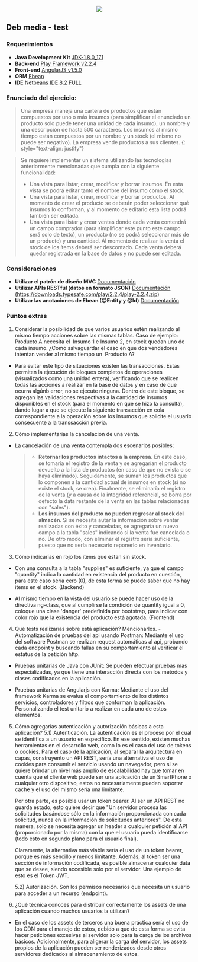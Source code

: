 <p align="center"><img src="https://debmedia.com/wp-content/themes/debmedia-child/dist/images/debmedia/logo.svg"></p>

## Deb media - test

### Requerimientos
- **Java Development Kit** [JDK-1.8.0_171](http://www.oracle.com/technetwork/java/javase/downloads/jdk8-downloads-2133151.html)
- **Back-end** [Play Framework v2.2.4](https://downloads.typesafe.com/play/2.2.4/play-2.2.4.zip)
- **Front-end** [AngularJS v1.5.0](https://code.angularjs.org/1.5.0)
- **ORM** [Ebean](https://www.playframework.com/documentation/2.2.4/JavaEbean)
- **IDE** [Netbeans IDE 8.2 FULL](https://netbeans.org/downloads/)

### Enunciado del ejercicio:
>Una empresa maneja una cartera de productos que están compuestos por uno o más insumos
(para simplificar el enunciado un producto solo puede tener una unidad de cada insumo), un
nombre y una descripción de hasta 500 caracteres. Los insumos al mismo tiempo están
compuestos por un nombre y un stock (el mismo no puede ser negativo). La empresa vende
productos a sus clientes.
{: style="text-align: justify"}

>Se requiere implementar un sistema utilizando las tecnologías anteriormente mencionadas que
cumpla con la siguiente funcionalidad:
> - Una vista para listar, crear, modificar y borrar insumos. En esta vista se podrá editar tanto
el nombre del insumo como el stock.
> - Una vista para listar, crear, modificar y borrar productos. Al momento de crear el producto
se deberán poder seleccionar qué insumos lo conforman, y al momento de editarlo esta
lista podrá también ser editada.
> - Una vista para listar y crear ventas donde cada venta contendrá un campo comprador
(para simplificar este punto este campo será solo de texto), un producto (no se podrá
seleccionar más de un producto) y una cantidad. Al momento de realizar la venta el stock
de los ítems deberá ser descontado. Cada venta deberá quedar registrada en la base de
datos y no puede ser editada.

### Consideraciones
- **Utilizar el patrón de diseño MVC** [Documentación](https://www.playframework.com/documentation/1.0/main#mvc)
- **Utilizar APIs RESTful (datos en formato JSON)** [Documentación](https://www.playframework.com/documentation/2.2.x/JavaJsonRequests) (https://downloads.typesafe.com/play/2.2.4/play-2.2.4.zip)
- **Utilizar las anotaciones de Ebean (@Entity y @Id)** [Documentación](https://www.playframework.com/documentation/2.2.x/JavaEbean#Usingthe-play.db.ebean.Model-superclass)

### Puntos extras
1) Considerar la posibilidad de que varios usuarios estén realizando al mismo tiempo
acciones sobre las mismas tablas. Caso de ejemplo: ​ Producto A necesita el ​ Insumo 1 e
Insumo 2, en stock quedan uno de cada insumo. ¿Como salvaguardar el caso en que dos
vendedores intentan vender al mismo tiempo un ​ Producto A?
- Para evitar este tipo de situaciones existen las transacciones. Estas permiten la ejecución de bloques completos de operaciones (visualizados como una unidad entera), verificando que se realicen todas las acciones a realizar en la base de datos y en caso de que ocurra algúnb error, no se ejecute ninguna. Dentro de este bloque, se agregan las validaciones respectivas a la cantidad de insumos disponibles en el stock (para el momento en que se hizo la consulta), dando lugar a que se ejecute la siguiente transacción en cola correspondiente a la operación sobre los insumos que solicite el usuario consecuente a la transsacción previa.

2) Cómo implementarías la cancelación de una venta.
- La cancelación de una venta contempla dos escenarios posibles:
    > - **Retornar los productos intactos a la empresa**. En este caso, se tomaría el registro de la venta y se agregarían el producto devuelto a la lista de productos (en caso de que no exista o se haya eliminado). Seguidamente, se suman los productos que lo componen a la cantidad actual de insumos en stock (si no existe el stock, se crea). Finalmente, se eliminaría el registro de la venta (y a causa de la integridad referencial, se borra por defecto la data restante de la venta en las tablas relacionadas con "sales").
    > - **Los insumos del producto no pueden regresar al stock del almacén**. Si se necesita autar la información sobre ventar realizadas con éxito y canceladas, se agregaría un nuevo campo a la tabla "sales" indicando si la venta fue cancelada o no. De otro modo, con eliminar el registro sería suficiente, puesto que no sería necesario reponerlo en inventario.

3) Cómo indicarías en rojo los items que estan sin stock.
  - Con una consulta a la tabla "supplies" es suficiente, ya que el campo "quantity" indica la cantidad en existencia del producto en cuestión, para este caso sería cero (0), de esta forma se puede saber que no hay items en el stock. (Backend)

  - Al mismo tiempo en la vista del usuario se puede hacer uso de la directiva ng-class, que al cumplirse la condición de quantity igual a 0, coloque una clase 'danger' predefinida por bootstrap, para indicar con color rojo que la existencia del producto está agotada. (Frontend)

4) Qué tests realizarías sobre está aplicación? Mencionarlos.
-Automatización de pruebas del api usando Postman: Mediante el uso del software Postman se realizan request automáticas al api, probando cada endpoint y buscando fallas en su comportamiento al verificar el estatus de la petición http.
- Pruebas unitarias de Java con JUnit: Se pueden efectuar pruebas mas especializadas, ya que tiene una interacción directa con los metodos y clases codificados en la aplicación.

- Pruebas unitarias de Angularjs con Karma: Mediante el uso del framework Karma se evalua el comportamiento de los distintos servicios, controladores y filtros que conforman la aplicación. Personalizando el test unitario a realizar en cada uno de estos elementos.  

5) Cómo agregarías autenticación y autorización básicas a esta aplicación?
    5.1) Autenticación. La autenticación es el proceso por el cual se identifica a un usuario en específico. En ese sentido, existen muchas herramientas en el desarrollo web, como lo es el caso del uso de tokens o cookies.
    Para el caso de la aplicación, al separar la arquitectura en capas, construyento un API REST, sería una alternativa el uso de cookies para consumir el servicio usando un navegador, pero si se quiere brindar un nivel más amplio de escalabilidad hay que tomar en cuenta que el cliente web puede ser una aplicación de un SmartPhone o cualquier otro dispositivo, estos no necesariamente pueden soportar cache y el uso del mismo sería una limitante.

    Por otra parte, es posible usar un token bearer. Al ser un API REST no guarda estado, esto quiere decir que "Un servidor procesa las solicitudes basándose sólo en la información proporcionada con cada solicitud, nunca en la información de solicitudes anteriores". De esta manera, solo se necesita agregar un header a cualquier petición al API (proporcionado por la misma) con la que el usuario pueda identificarse (todo esto en segundo plano para el usuario final).

    Claramente, la alternativa más viable sería el uso de un token bearer, porque es más sencillo y menos limitante. Además, al token ser una sección de información codificada, es posible almacenar cualquier data que se desee, siendo accesible solo por el servidor. Una ejemplo de esto es el Token JWT.


    5.2) Autorización. Son los permisos necesarios que necesita un usuario para acceder a un recurso (endpoint).


6) ¿Qué técnica conoces para distribuir correctamente los assets de una aplicación cuando
muchos usuarios la utilizan?
	
- En el caso de los assets de terceros una buena práctica sería el uso de los CDN para el manejo de estos, debido a que de esta forma se evita hacer peticiones excesivas al servidor solo para la carga de los archivos básicos. Adicionalmente, para aligerar la carga del servidor, los assets propios de la aplicación pueden ser renderizados desde otros servidores dedicados al almacenamiento de estos.  
